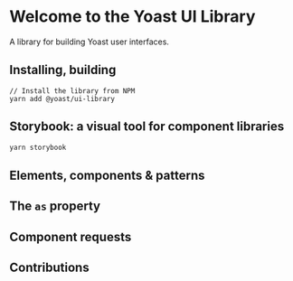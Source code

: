 # Welcome to the Yoast UI Library

A library for building Yoast user interfaces.

## Installing, building

```shell
// Install the library from NPM
yarn add @yoast/ui-library
```

## Storybook: a visual tool for component libraries



```js
yarn storybook
```

## Elements, components & patterns



## The `as` property



## Component requests



## Contributions